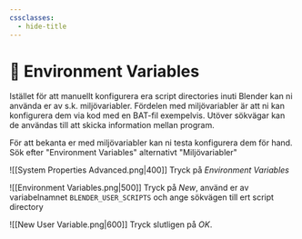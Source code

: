 ```yaml
---
cssclasses:
  - hide-title
---
```

# 🔗 Environment Variables
Istället för att manuellt konfigurera era script directories inuti Blender kan ni använda er av s.k. miljövariabler. Fördelen med miljövariabler är att ni kan konfigurera dem via kod med en BAT-fil exempelvis. Utöver sökvägar kan de användas till att skicka information mellan program.

För att bekanta er med miljövariabler kan ni testa konfigurera dem för hand.
Sök efter "Environment Variables" alternativt  "Miljövariabler"

![[System Properties Advanced.png|400]]
Tryck på *Environment Variables*

![[Environment Variables.png|500]]
Tryck på *New*, använd er av variabelnamnet `BLENDER_USER_SCRIPTS` och ange sökvägen till ert script directory

![[New User Variable.png|600]]
Tryck slutligen på *OK*.